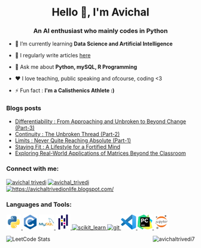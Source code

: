 <h1 align="center">Hello 👋, I'm Avichal</h1>
<h3 align="center">An AI enthusiast who mainly codes in Python</h3>

- 🌱 I’m currently learning **Data Science and Artificial Intelligence**

- 📝 I regularly write articles [here](https://avichaltrivedionlife.blogspot.com/)

- 💬 Ask me about **Python, mySQL, R Programming**

- ❤️ I love teaching, public speaking and ofcourse, coding <3

- ⚡ Fun fact : **I'm a Calisthenics Athlete :)**

### Blogs posts
<!-- BLOG-POST-LIST:START -->
- [Differentiability : From Approaching and Unbroken to Beyond Change &lpar;Part-3&rpar;](https://avichaltrivedionlife.blogspot.com/2025/01/differentiability-from-approaching-and.html)
- [Continuity : The Unbroken Thread &lpar;Part-2&rpar;](https://avichaltrivedionlife.blogspot.com/2025/01/continuity-unbroken-thread-part-2.html)
- [Limits : Never Quite Reaching Absolute &lpar;Part-1&rpar;](https://avichaltrivedionlife.blogspot.com/2025/01/limits-never-quite-reaching-absolute.html)
- [Staying Fit : A Lifestyle for a Fortified Mind](https://avichaltrivedionlife.blogspot.com/2024/10/staying-fit-lifestyle-for-fortified-mind.html)
- [Exploring Real-World Applications of Matrices Beyond the Classroom](https://avichaltrivedionlife.blogspot.com/2024/10/exploring-real-world-applications-of.html)
<!-- BLOG-POST-LIST:END -->

<h3 align="left">Connect with me:</h3>
<p align="left">
<a href="https://linkedin.com/in/avichal trivedi" target="blank"><img align="center" src="https://raw.githubusercontent.com/rahuldkjain/github-profile-readme-generator/master/src/images/icons/Social/linked-in-alt.svg" alt="avichal trivedi" height="30" width="40" /></a>
<a href="https://www.leetcode.com/avichal_trivedi" target="blank"><img align="center" src="https://raw.githubusercontent.com/rahuldkjain/github-profile-readme-generator/master/src/images/icons/Social/leet-code.svg" alt="avichal_trivedi" height="30" width="40" /></a>
<a href="/https://avichaltrivedionlife.blogspot.com/" target="blank"><img align="center" src="https://raw.githubusercontent.com/rahuldkjain/github-profile-readme-generator/master/src/images/icons/Social/rss.svg" alt="https://avichaltrivedionlife.blogspot.com/" height="30" width="40" /></a>
</p>

<h3 align="left">Languages and Tools:</h3>
<p align="left"> <a href="https://www.cprogramming.com/" target="_blank" rel="noreferrer"> <a href="https://www.python.org" target="_blank" rel="noreferrer"> <img src="https://raw.githubusercontent.com/devicons/devicon/master/icons/python/python-original.svg" alt="python" width="40" height="40"/> </a>  <img src="https://raw.githubusercontent.com/devicons/devicon/master/icons/c/c-original.svg" alt="c" width="40" height="40"/> </a> </a> <a href="https://www.mysql.com/" target="_blank" rel="noreferrer"> <img src="https://raw.githubusercontent.com/devicons/devicon/master/icons/mysql/mysql-original-wordmark.svg" alt="mysql" width="40" height="40"/> </a> <a href="https://pandas.pydata.org/" target="_blank" rel="noreferrer"> <img src="https://raw.githubusercontent.com/devicons/devicon/2ae2a900d2f041da66e950e4d48052658d850630/icons/pandas/pandas-original.svg" alt="pandas" width="40" height="40"/> </a> <a href="https://scikit-learn.org/" target="_blank" rel="noreferrer"> <img src="https://upload.wikimedia.org/wikipedia/commons/0/05/Scikit_learn_logo_small.svg" alt="scikit_learn" width="40" height="40"/> </a> <a href="https://git-scm.com/" target="_blank" rel="noreferrer"> <img src="https://www.vectorlogo.zone/logos/git-scm/git-scm-icon.svg" alt="git" width="40" height="40"/> <a href="https://code.visualstudio.com/" target="_blank" rel="noreferrer"> <img src="https://raw.githubusercontent.com/TheForgotensoul/theforgotensoul/master/img/vscode.png" alt="vscode" width="40" height="40"> <a href="https://www.jetbrains.com/pycharm/" target="_blank" rel="noreferrer"> <img src="https://raw.githubusercontent.com/TheForgotensoul/theforgotensoul/master/img/pycharm.png" alt="pycharm" width="40" height="40"><a href="https://jupyter.org/" target="_blank" rel="noreferrer"> <img src="https://raw.githubusercontent.com/TheForgotensoul/theforgotensoul/master/img/jupyter_notebook.png" alt="jupyter notebook" width="40" height="40"> </p>

<p> <img align="left" src="https://leetcard.jacoblin.cool/Avichal_Trivedi?theme=wtf&font=Roboto&ext=heatmap" alt="LeetCode Stats" /> </p>
<p><img align="right" src="https://github-readme-stats.vercel.app/api/top-langs?username=avichaltrivedi7&show_icons=true&locale=en&layout=compact" alt="avichaltrivedi7" /></p>
